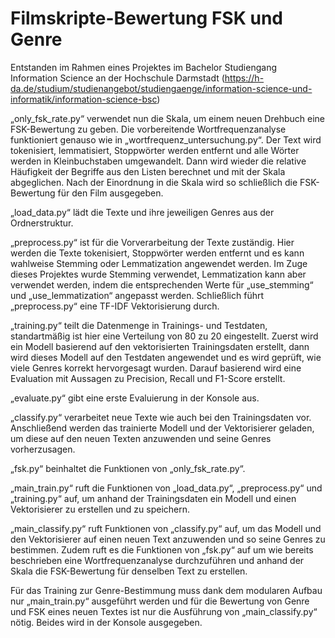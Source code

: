 # Filmskripte-Bewertung FSK und Genre

Entstanden im Rahmen eines Projektes im Bachelor Studiengang Information Science an der Hochschule Darmstadt (https://h-da.de/studium/studienangebot/studiengaenge/information-science-und-informatik/information-science-bsc)

„only_fsk_rate.py“ verwendet nun die Skala, um einem neuen Drehbuch eine 
FSK-Bewertung zu geben. Die vorbereitende Wortfrequenzanalyse funktioniert genauso wie 
in „wortfrequenz_untersuchung.py“. Der Text wird tokenisiert, lemmatisiert, Stoppwörter 
werden entfernt und alle Wörter werden in Kleinbuchstaben umgewandelt. Dann wird 
wieder die relative Häufigkeit der Begriffe aus den Listen berechnet und mit der Skala 
abgeglichen. Nach der Einordnung in die Skala wird so schließlich die FSK-Bewertung für 
den Film ausgegeben.

„load_data.py“ lädt die Texte und ihre jeweiligen Genres aus der Ordnerstruktur.

„preprocess.py“ ist für die Vorverarbeitung der Texte zuständig. Hier werden die Texte 
tokenisiert, Stoppwörter werden entfernt und es kann wahlweise Stemming oder 
Lemmatization angewendet werden. Im Zuge dieses Projektes wurde Stemming verwendet, 
Lemmatization kann aber verwendet werden, indem die entsprechenden Werte für 
„use_stemming“ und „use_lemmatization“ angepasst werden.
Schließlich führt „preprocess.py“ eine TF-IDF Vektorisierung durch. 

„training.py“ teilt die 
Datenmenge in Trainings- und Testdaten, standartmäßig ist hier eine Verteilung von 80 zu 
20 eingestellt. Zuerst wird ein Modell basierend auf den vektorisierten Trainingsdaten 
erstellt, dann wird dieses Modell auf den Testdaten angewendet und es wird geprüft, wie 
viele Genres korrekt hervorgesagt wurden. Darauf basierend wird eine Evaluation mit 
Aussagen zu Precision, Recall und F1-Score erstellt.

„evaluate.py“ gibt eine erste Evaluierung in der Konsole aus.

„classify.py“ verarbeitet neue Texte wie auch bei den Trainingsdaten vor. Anschließend 
werden das trainierte Modell und der Vektorisierer geladen, um diese auf den neuen Texten 
anzuwenden und seine Genres vorherzusagen. 

„fsk.py“ beinhaltet die Funktionen von „only_fsk_rate.py“. 

„main_train.py“ ruft die Funktionen von „load_data.py“, „preprocess.py“ und „training.py“ 
auf, um anhand der Trainingsdaten ein Modell und einen Vektorisierer zu erstellen und zu 
speichern. 

„main_classify.py“ ruft Funktionen von „classify.py“ auf, um das Modell und den 
Vektorisierer auf einen neuen Text anzuwenden und so seine Genres zu bestimmen. Zudem 
ruft es die Funktionen von „fsk.py“ auf um wie bereits beschrieben eine 
Wortfrequenzanalyse durchzuführen und anhand der Skala die FSK-Bewertung für 
denselben Text zu erstellen. 

Für das Training zur Genre-Bestimmung muss dank dem 
modularen Aufbau nur „main_train.py“ ausgeführt werden und für die Bewertung von Genre 
und FSK eines neuen Textes ist nur die Ausführung von „main_classify.py“ nötig. Beides 
wird in der Konsole ausgegeben.
